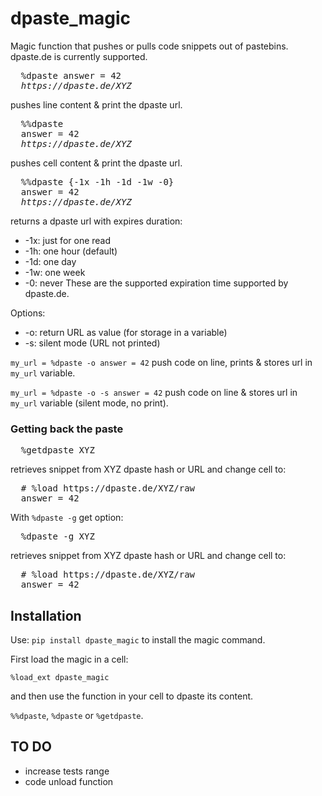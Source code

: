 # dpaste_magic
Magic function that pushes or pulls code snippets out of pastebins.
dpaste.de is currently supported.
<pre>
  %dpaste answer = 42
  <i>https://dpaste.de/XYZ</i>
</pre>
pushes line content & print the dpaste url.
<pre>
  %%dpaste
  answer = 42
  <i>https://dpaste.de/XYZ</i>
</pre>
pushes cell content & print the dpaste url.
<pre>
  %%dpaste {-1x -1h -1d -1w -0}
  answer = 42
  <i>https://dpaste.de/XYZ</i>
</pre>
returns a dpaste url with expires duration:
* -1x: just for one read
* -1h: one hour (default)
* -1d: one day
* -1w: one week
* -0: never
These are the supported expiration time supported by dpaste.de.

Options:
* -o: return URL as value (for storage in a variable)
* -s: silent mode (URL not printed)

`my_url = %dpaste -o answer = 42`
push code on line, prints & stores url in `my_url` variable.

`my_url = %dpaste -o -s answer = 42`
push code on line & stores url in `my_url` variable (silent mode, no print).

### Getting back the paste
<pre>
  %getdpaste XYZ
</pre>
retrieves snippet from XYZ dpaste hash or URL and change cell to:
<pre>
  # %load https://dpaste.de/XYZ/raw
  answer = 42
</pre>

With `%dpaste -g` get option:
<pre>
  %dpaste -g XYZ
</pre>
retrieves snippet from XYZ dpaste hash or URL and change cell to:
<pre>
  # %load https://dpaste.de/XYZ/raw
  answer = 42
</pre>


## Installation

Use:
`pip install dpaste_magic`
to install the magic command.

First load the magic in a cell:

`%load_ext dpaste_magic`

and then use the function in your cell to dpaste its content.

`%%dpaste`, `%dpaste` or `%getdpaste`.


## TO DO

* increase tests range
* code unload function
